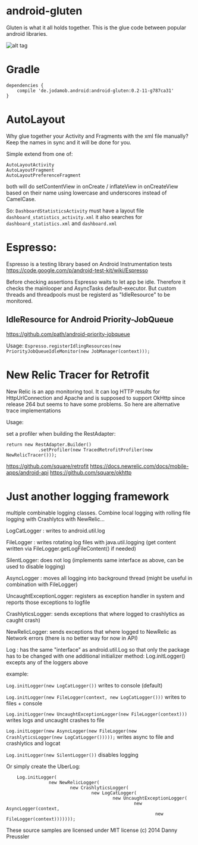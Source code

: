 android-gluten
==============

Gluten is what it all holds together.
This is the glue code between popular android libraries. 


![alt tag](http://jodamob.de/MTC%20Spring%20Speakerbutton%203.jpg)

Gradle
======
```
dependencies {
	compile 'de.jodamob.android:android-gluten:0.2-11-g787ca31'
}
```


AutoLayout
==========
Why glue together your Activity and Fragments with the xml file manually?
Keep the names in sync and it will be done for you.

Simple extend from one of:
```
AutoLayoutActivity
AutoLayoutFragment
AutoLayoutPreferenceFragment
```

both will do setContentView in onCreate / inflateView in onCreateView based on their name using
lowercase and underscores instead of CamelCase.

So:
`DashboardStatisticsActivity`
must have a layout file
`dashboard_statistics_activity.xml`
it also searches for
`dashboard_statistics.xml`
and
`dashboard.xml`


Espresso:
=========
Espresso is a testing library based on Android Instrumentation tests
https://code.google.com/p/android-test-kit/wiki/Espresso

Before checking assertions Espresso waits to let app be idle. Therefore it checks the mainlooper and AsyncTasks default-executor. But custom threads and threadpools must be registerd as "IdleResource" to be monitored.

IdleResource for Android Priority-JobQueue
------------------------------------------------------------------
https://github.com/path/android-priority-jobqueue

Usage:
`Espresso.registerIdlingResources(new PriorityJobQueueIdleMonitor(new JobManager(context)));`


New Relic Tracer for Retrofit
====================================
New Relic is an app monitoring tool. It can log HTTP results for HttpUrlConnection and Apache and is supposed to support OkHttp
 since release 264 but seems to have some problems. So here are alternative trace implementations


Usage:

set a profiler when building the RestAdapter:

```
return new RestAdapter.Builder()
            .setProfiler(new TracedRetrofitProfiler(new NewRelicTracer()));

```


https://github.com/square/retrofit
https://docs.newrelic.com/docs/mobile-apps/android-api
https://github.com/square/okhttp


Just another logging framework
==============================
multiple combinable logging classes.
Combine local logging with rolling file logging with Crashlytcs with NewRelic...


LogCatLogger : writes to android.util.log

FileLogger : writes rotating log files with java.util.logging (get content written via FileLogger.getLogFileContent() if needed)

SilentLogger: does not log (implements same interface as above, can be used to disable logging)

AsyncLogger : moves all logging into background thread (might be useful in combination with FileLogger)

UncaughtExceptionLogger: registers as exception handler in system and reports those exceptions to logfile

CrashlyticsLogger: sends exceptions that where logged to crashlytics as caught crash)

NewRelicLogger: sends exceptions that where logged to NewRelic as Network errors (there is no better way for now in API)


Log : has the same "interface" as android.util.Log so that only the package has to be changed with one additional initializer method:
Log.initLogger() excepts any of the loggers above


example:

`Log.initLogger(new LogCatLogger())` writes to console (default)

`Log.initLogger(new FileLogger(context, new LogCatLogger()))` writes to files + console

`Log.initLogger(new UncaughtExceptionLogger(new FileLogger(context)))` writes logs and uncaught crashes to file 

`Log.initLogger(new AsyncLogger(new FileLogger(new CrashlyticsLogger(new LogCatLogger()))));` writes async to file and crashlytics and logcat

`Log.initLogger(new SilentLogger())` disables logging

Or simply create the UberLog:

```
	Log.initLogger(
                new NewRelicLogger(
                        new CrashlyticsLogger(
                                new LogCatLogger(
                                        new UncaughtExceptionLogger(
                                                new AsyncLogger(context, 
                                                        new FileLogger(context)))))));
``` 




These source samples are licensed under MIT license
(c) 2014 Danny Preussler
